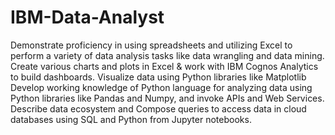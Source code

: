 # IBM-Data-Analyst
Demonstrate proficiency in using spreadsheets and utilizing Excel to perform a variety of data analysis tasks like data wrangling and data mining. 
Create various charts and plots in Excel & work with IBM Cognos Analytics to build dashboards. 
Visualize data using Python libraries like Matplotlib  Develop working knowledge of Python language for analyzing data using Python libraries like Pandas and Numpy, and invoke APIs and Web Services.
Describe data ecosystem and Compose queries to access data in cloud databases using SQL and Python from Jupyter notebooks.
